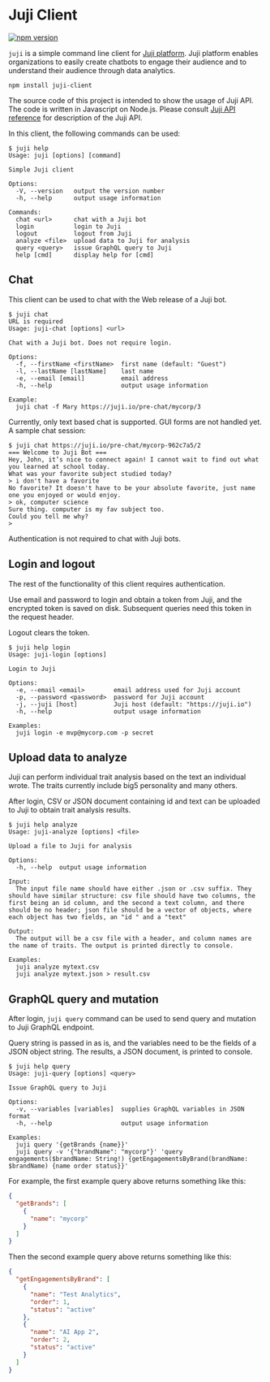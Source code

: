 # Juji Client

[![npm version](https://badge.fury.io/js/juji-client.svg)](https://badge.fury.io/js/juji-client)

`juji` is a simple command line client for [Juji platform](https://juji.io). Juji
platform enables organizations to easily create chatbots to engage their
audience and to understand their audience through data analytics.

```console
npm install juji-client
```

The source code of this project is intended to show the usage of Juji API. The
code is written in Javascript on Node.js. Please consult [Juji API reference](https://docs.juji.io/api) for description of the Juji API.

In this client, the following commands can be used:

```console
$ juji help
Usage: juji [options] [command]

Simple Juji client

Options:
  -V, --version   output the version number
  -h, --help      output usage information

Commands:
  chat <url>      chat with a Juji bot
  login           login to Juji
  logout          logout from Juji
  analyze <file>  upload data to Juji for analysis
  query <query>   issue GraphQL query to Juji
  help [cmd]      display help for [cmd]
```

## Chat

This client can be used to chat with the Web release of a Juji bot.

```console
$ juji chat
URL is required
Usage: juji-chat [options] <url>

Chat with a Juji bot. Does not require login.

Options:
  -f, --firstName <firstName>  first name (default: "Guest")
  -l, --lastName [lastName]    last name
  -e, --email [email]          email address
  -h, --help                   output usage information

Example:
  juji chat -f Mary https://juji.io/pre-chat/mycorp/3
```

Currently, only text based chat is supported. GUI forms are not handled yet. A
sample chat session:

```console
$ juji chat https://juji.io/pre-chat/mycorp-962c7a5/2
=== Welcome to Juji Bot ===
Hey, John, it’s nice to connect again! I cannot wait to find out what you learned at school today.
What was your favorite subject studied today?
> i don't have a favorite
No favorite? It doesn't have to be your absolute favorite, just name one you enjoyed or would enjoy.
> ok, computer science
Sure thing. computer is my fav subject too.
Could you tell me why?
>
```

Authentication is not required to chat with Juji bots.

## Login and logout

The rest of the functionality of this client requires authentication.

Use email and password to login and obtain a token from Juji, and the encrypted token is saved on disk.
Subsequent queries need this token in the request header.

Logout clears the token.

```console
$ juji help login
Usage: juji-login [options]

Login to Juji

Options:
  -e, --email <email>        email address used for Juji account
  -p, --password <password>  password for Juji account
  -j, --juji [host]          Juji host (default: "https://juji.io")
  -h, --help                 output usage information

Examples:
  juji login -e mvp@mycorp.com -p secret
```


## Upload data to analyze

Juji can perform individual trait analysis based on the text an individual
wrote. The traits currently include big5 personality and many others.

After login, CSV or JSON document containing id and text can be uploaded to Juji to obtain
trait analysis results.


```console
$ juji help analyze
Usage: juji-analyze [options] <file>

Upload a file to Juji for analysis

Options:
  -h, --help  output usage information

Input:
  The input file name should have either .json or .csv suffix. They should have similar structure: csv file should have two columns, the first being an id column, and the second a text column, and there should be no header; json file should be a vector of objects, where each object has two fields, an "id " and a "text"

Output:
  The output will be a csv file with a header, and column names are the name of traits. The output is printed directly to console.

Examples:
  juji analyze mytext.csv
  juji analyze mytext.json > result.csv
```

## GraphQL query and mutation

After login, `juji query` command can be used to send query and mutation to Juji
GraphQL endpoint.

Query string is passed in as is, and the variables need to be the fields of a
JSON object string. The results, a JSON document, is printed to console.

```console
$ juji help query
Usage: juji-query [options] <query>

Issue GraphQL query to Juji

Options:
  -v, --variables [variables]  supplies GraphQL variables in JSON format
  -h, --help                   output usage information

Examples:
  juji query '{getBrands {name}}'
  juji query -v '{"brandName": "mycorp"}' 'query engagements($brandName: String!) {getEngagementsByBrand(brandName: $brandName) {name order status}}'
```

For example, the first example query above returns something like this:

```json
{
  "getBrands": [
    {
      "name": "mycorp"
    }
  ]
}
```

Then the second example query above returns something like this:

```json
{
  "getEngagementsByBrand": [
    {
      "name": "Test Analytics",
      "order": 1,
      "status": "active"
    },
    {
      "name": "AI App 2",
      "order": 2,
      "status": "active"
    }
  ]
}
```
